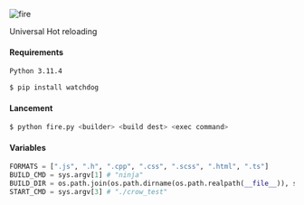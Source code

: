 ![fire](https://github.com/adrienreveleau/fire/assets/131309787/7a8fef99-b3d3-43da-8edf-cc34a8359035)

Universal Hot reloading

#### Requirements
```bash
Python 3.11.4

$ pip install watchdog   
```

#### Lancement

```bash
$ python fire.py <builder> <build dest> <exec command> 
```

#### Variables

```python
FORMATS = [".js", ".h", ".cpp", ".css", ".scss", ".html", ".ts"]
BUILD_CMD = sys.argv[1] # "ninja"
BUILD_DIR = os.path.join(os.path.dirname(os.path.realpath(__file__)), sys.argv[2])
START_CMD = sys.argv[3] # "./crow_test"
```
